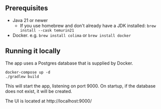 ## Prerequisites
- Java 21 or newer
    - If you use homebrew and don't already have a JDK installed: `brew install --cask temurin21`
- Docker. e.g. `brew install colima` or `brew install docker`

## Running it locally
The app uses a Postgres database that is supplied by Docker.
```shell
docker-compose up -d
./gradlew build
```

This will start the app, listening on port 9000.
On startup, if the database does not exist, it will be created. 

The UI is located at http://localhost:9000/

